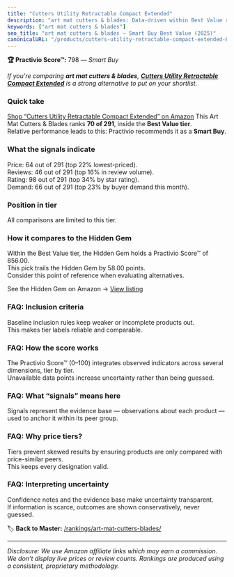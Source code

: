```yaml
---
title: "Cutters Utility Retractable Compact Extended"
description: "art mat cutters & blades: Data-driven within Best Value ranking using the Practivio Score™. Positioned by quality, value, demand, findability, momentum."
keywords: ["art mat cutters & blades"]
seo_title: "art mat cutters & blades — Smart Buy Best Value (2025)"
canonicalURL: "/products/cutters-utility-retractable-compact-extended-B08L7QP1W3/"
---
```


**🏆 Practivio Score™:** 798 — _Smart Buy_


*If you're comparing **art mat cutters & blades**, **[Cutters Utility Retractable Compact Extended](https://www.amazon.com/dp/B08L7QP1W3?tag=practivio-20)** is a strong alternative to put on your shortlist.*
### Quick take
[Shop “Cutters Utility Retractable Compact Extended” on Amazon](https://www.amazon.com/dp/B08L7QP1W3?tag=practivio-20)
This Art Mat Cutters & Blades ranks **70 of 291**, inside the **Best Value tier**.  
Relative performance leads to this: Practivio recommends it as a **Smart Buy**.

### What the signals indicate
Price: 64 out of 291 (top 22% lowest-priced).  
Reviews: 46 out of 291 (top 16% in review volume).  
Rating: 98 out of 291 (top 34% by star rating).  
Demand: 66 out of 291 (top 23% by buyer demand this month).

### Position in tier
All comparisons are limited to this tier.

### How it compares to the Hidden Gem
Within the Best Value tier, the Hidden Gem holds a Practivio Score™ of 856.00.  
This pick trails the Hidden Gem by 58.00 points.  
Consider this point of reference when evaluating alternatives.  

See the Hidden Gem on Amazon → [View listing](https://www.amazon.com/dp/B0C8BRB3RH?tag=practivio-20)

### FAQ: Inclusion criteria
Baseline inclusion rules keep weaker or incomplete products out.  
This makes tier labels reliable and comparable.

### FAQ: How the score works
The Practivio Score™ (0–100) integrates observed indicators across several dimensions, tier by tier.  
Unavailable data points increase uncertainty rather than being guessed.

### FAQ: What “signals” means here
Signals represent the evidence base — observations about each product — used to anchor it within its peer group.

### FAQ: Why price tiers?
Tiers prevent skewed results by ensuring products are only compared with price-similar peers.  
This keeps every designation valid.

### FAQ: Interpreting uncertainty
Confidence notes and the evidence base make uncertainty transparent.  
If information is scarce, outcomes are shown conservatively, never guessed.


🏷️ **Back to Master:** [/rankings/art-mat-cutters-blades/](/rankings/art-mat-cutters-blades/)

---
_Disclosure: We use Amazon affiliate links which may earn a commission. We don’t display live prices or review counts. Rankings are produced using a consistent, proprietary methodology._
